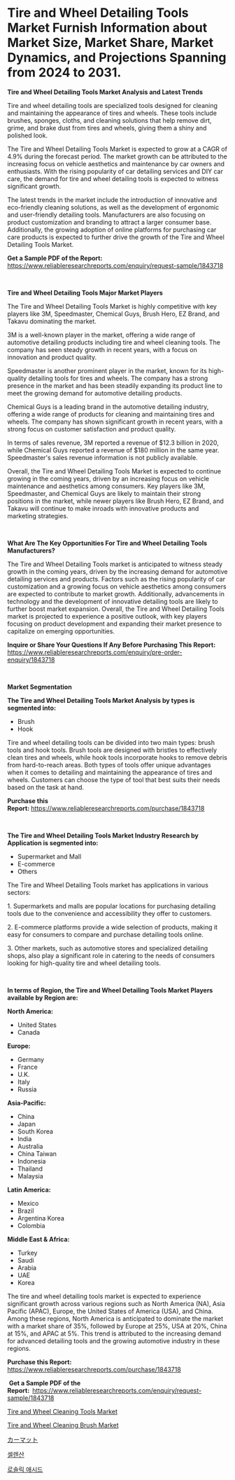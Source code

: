 <p><h1>Tire and Wheel Detailing Tools Market Furnish Information about Market Size, Market Share, Market Dynamics, and Projections Spanning from 2024 to 2031.</h1></p><p><strong>Tire and Wheel Detailing Tools Market Analysis and Latest Trends</strong></p>
<p><p>Tire and wheel detailing tools are specialized tools designed for cleaning and maintaining the appearance of tires and wheels. These tools include brushes, sponges, cloths, and cleaning solutions that help remove dirt, grime, and brake dust from tires and wheels, giving them a shiny and polished look.</p><p>The Tire and Wheel Detailing Tools Market is expected to grow at a CAGR of 4.9% during the forecast period. The market growth can be attributed to the increasing focus on vehicle aesthetics and maintenance by car owners and enthusiasts. With the rising popularity of car detailing services and DIY car care, the demand for tire and wheel detailing tools is expected to witness significant growth.</p><p>The latest trends in the market include the introduction of innovative and eco-friendly cleaning solutions, as well as the development of ergonomic and user-friendly detailing tools. Manufacturers are also focusing on product customization and branding to attract a larger consumer base. Additionally, the growing adoption of online platforms for purchasing car care products is expected to further drive the growth of the Tire and Wheel Detailing Tools Market.</p></p>
<p><strong>Get a Sample PDF of the Report:&nbsp;</strong> <a href="https://www.reliableresearchreports.com/enquiry/request-sample/1843718">https://www.reliableresearchreports.com/enquiry/request-sample/1843718</a></p>
<p>&nbsp;</p>
<p><strong>Tire and Wheel Detailing Tools Major Market Players</strong></p>
<p><p>The Tire and Wheel Detailing Tools Market is highly competitive with key players like 3M, Speedmaster, Chemical Guys, Brush Hero, EZ Brand, and Takavu dominating the market. </p><p>3M is a well-known player in the market, offering a wide range of automotive detailing products including tire and wheel cleaning tools. The company has seen steady growth in recent years, with a focus on innovation and product quality. </p><p>Speedmaster is another prominent player in the market, known for its high-quality detailing tools for tires and wheels. The company has a strong presence in the market and has been steadily expanding its product line to meet the growing demand for automotive detailing products. </p><p>Chemical Guys is a leading brand in the automotive detailing industry, offering a wide range of products for cleaning and maintaining tires and wheels. The company has shown significant growth in recent years, with a strong focus on customer satisfaction and product quality. </p><p>In terms of sales revenue, 3M reported a revenue of $12.3 billion in 2020, while Chemical Guys reported a revenue of $180 million in the same year. Speedmaster's sales revenue information is not publicly available.</p><p>Overall, the Tire and Wheel Detailing Tools Market is expected to continue growing in the coming years, driven by an increasing focus on vehicle maintenance and aesthetics among consumers. Key players like 3M, Speedmaster, and Chemical Guys are likely to maintain their strong positions in the market, while newer players like Brush Hero, EZ Brand, and Takavu will continue to make inroads with innovative products and marketing strategies.</p></p>
<p>&nbsp;</p>
<p><strong>What Are The Key Opportunities For Tire and Wheel Detailing Tools Manufacturers?</strong></p>
<p><p>The Tire and Wheel Detailing Tools market is anticipated to witness steady growth in the coming years, driven by the increasing demand for automotive detailing services and products. Factors such as the rising popularity of car customization and a growing focus on vehicle aesthetics among consumers are expected to contribute to market growth. Additionally, advancements in technology and the development of innovative detailing tools are likely to further boost market expansion. Overall, the Tire and Wheel Detailing Tools market is projected to experience a positive outlook, with key players focusing on product development and expanding their market presence to capitalize on emerging opportunities.</p></p>
<p><strong>Inquire or Share Your Questions If Any Before Purchasing This Report:</strong> <a href="https://www.reliableresearchreports.com/enquiry/pre-order-enquiry/1843718">https://www.reliableresearchreports.com/enquiry/pre-order-enquiry/1843718</a></p>
<p>&nbsp;</p>
<p><strong>Market Segmentation</strong></p>
<p><strong>The Tire and Wheel Detailing Tools Market Analysis by types is segmented into:</strong></p>
<p><ul><li>Brush</li><li>Hook</li></ul></p>
<p><p>Tire and wheel detailing tools can be divided into two main types: brush tools and hook tools. Brush tools are designed with bristles to effectively clean tires and wheels, while hook tools incorporate hooks to remove debris from hard-to-reach areas. Both types of tools offer unique advantages when it comes to detailing and maintaining the appearance of tires and wheels. Customers can choose the type of tool that best suits their needs based on the task at hand.</p></p>
<p><strong>Purchase this Report:&nbsp;</strong><a href="https://www.reliableresearchreports.com/purchase/1843718">https://www.reliableresearchreports.com/purchase/1843718</a></p>
<p>&nbsp;</p>
<p><strong>The Tire and Wheel Detailing Tools Market Industry Research by Application is segmented into:</strong></p>
<p><ul><li>Supermarket and Mall</li><li>E-commerce</li><li>Others</li></ul></p>
<p><p>The Tire and Wheel Detailing Tools market has applications in various sectors: </p><p>1. Supermarkets and malls are popular locations for purchasing detailing tools due to the convenience and accessibility they offer to customers. </p><p>2. E-commerce platforms provide a wide selection of products, making it easy for consumers to compare and purchase detailing tools online.  </p><p>3. Other markets, such as automotive stores and specialized detailing shops, also play a significant role in catering to the needs of consumers looking for high-quality tire and wheel detailing tools.</p></p>
<p>&nbsp;</p>
<p><strong>In terms of Region, the Tire and Wheel Detailing Tools Market Players available by Region are:</strong></p>
<p>
    <p> <strong> North America: </strong>
        <ul>
            <li>United States</li>
            <li>Canada</li>
        </ul>
        </p> 
    <p> <strong> Europe: </strong>
        <ul>
            <li>Germany</li>
            <li>France</li>
            <li>U.K.</li>
            <li>Italy</li>
            <li>Russia</li>
        </ul>
        </p> 
    <p> <strong> Asia-Pacific: </strong>
        <ul>
            <li>China</li>
            <li>Japan</li>
            <li>South Korea</li>
            <li>India</li>
            <li>Australia</li>
            <li>China Taiwan</li>
            <li>Indonesia</li>
            <li>Thailand</li>
            <li>Malaysia</li>
        </ul>
        </p> 
    <p> <strong> Latin America: </strong>
        <ul>
            <li>Mexico</li>
            <li>Brazil</li>
            <li>Argentina Korea</li>
            <li>Colombia</li>
        </ul>
        </p> 
    <p> <strong> Middle East & Africa: </strong>
        <ul>
            <li>Turkey</li>
            <li>Saudi</li>
            <li>Arabia</li>
            <li>UAE</li>
            <li>Korea</li>
        </ul>
    </p>
    </p>
<p><p>The tire and wheel detailing tools market is expected to experience significant growth across various regions such as North America (NA), Asia Pacific (APAC), Europe, the United States of America (USA), and China. Among these regions, North America is anticipated to dominate the market with a market share of 35%, followed by Europe at 25%, USA at 20%, China at 15%, and APAC at 5%. This trend is attributed to the increasing demand for advanced detailing tools and the growing automotive industry in these regions.</p></p>
<p><strong>Purchase this Report: </strong><a href="https://www.reliableresearchreports.com/purchase/1843718">https://www.reliableresearchreports.com/purchase/1843718</a></p>
<p>&nbsp;<strong>Get a Sample PDF of the Report:&nbsp;&nbsp;</strong><a href="https://www.reliableresearchreports.com/enquiry/request-sample/1843718">https://www.reliableresearchreports.com/enquiry/request-sample/1843718</a></p>
<p><strong></strong></p>
<p><p><a href="https://github.com/derrinmiltonellis35gcl/Market-Research-Report-List-2/blob/main/tire-and-wheel-cleaning-tools-market.md">Tire and Wheel Cleaning Tools Market</a></p><p><a href="https://github.com/Sherrillcrooksxa8i18ucf2m/Market-Research-Report-List-1/blob/main/tire-and-wheel-cleaning-brush-market.md">Tire and Wheel Cleaning Brush Market</a></p><p><a href="https://medium.com/@deontestanton2023/%E3%82%AB%E3%83%BC%E3%83%9E%E3%83%83%E3%83%88%E5%B8%82%E5%A0%B4%E3%81%AE%E8%A6%8F%E6%A8%A1%E3%81%AF-%E4%B8%96%E7%95%8C%E7%94%A3%E6%A5%AD%E3%81%AE%E4%B8%AD%E3%81%A7%E6%9C%80%E9%81%A9%E3%81%AA%E3%83%9E%E3%83%BC%E3%82%B1%E3%83%86%E3%82%A3%E3%83%B3%E3%82%B0%E3%83%81%E3%83%A3%E3%83%8D%E3%83%AB%E3%82%92%E7%A4%BA%E3%81%97%E3%81%A6%E3%81%84%E3%81%BE%E3%81%99-5b4212322916">カーマット</a></p><p><a href="https://github.com/bunxhcci35271755/Market-Research-Report-List-1/blob/main/58926447402.md">셀렌산</a></p><p><a href="https://github.com/fredrickeglers/Market-Research-Report-List-1/blob/main/38356817403.md">로솔릭 애시드</a></p></p>